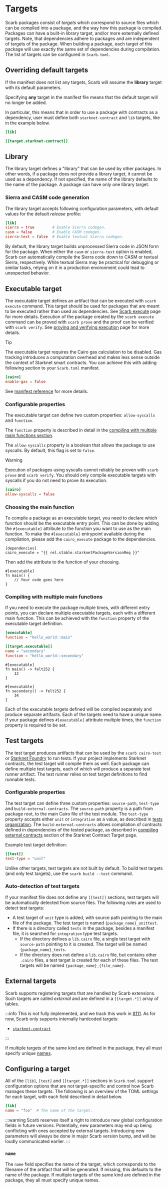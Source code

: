 <script setup>
import { data as rel } from "../../github.data";
</script>

# Targets

Scarb packages consist of _targets_ which correspond to source files which can be compiled into a package, and the way
how this package is compiled.
Packages can have a built-in library target, and/or more externally defined targets.
Note, that dependencies adhere to packages and are independent of targets of the package.
When building a package, each target of this package will use exactly the same set of dependencies during compilation.
The list of targets can be configured in `Scarb.toml`.

## Overriding default targets

If the manifest does not list any targets, Scarb will assume the **library** target with its default parameters.

Specifying **any** target in the manifest file means that the default target will no longer be added.

In particular, this means that in order to use a package with contracts as a dependency, user must define
both `starknet-contract` and `lib` targets, like in the example below.

```toml
[lib]

[[target.starknet-contract]]

```

## Library

The library target defines a "library" that can be used by other packages.
In other words, if a package does not provide a library target, it cannot be used as a dependency.
If not specified, the name of the library defaults to the name of the package.
A package can have only one library target.

### Sierra and CASM code generation

The library target accepts following configuration parameters, with default values for the default _release_ profile:

```toml
[lib]
sierra = true        # Enable Sierra codegen.
casm = false         # Enable CASM codegen.
sierra-text = false  # Enable textual Sierra codegen.
```

By default, the library target builds unprocessed Sierra code in JSON form for the package.
When either the `casm` or `sierra-text` option is enabled, Scarb can automatically compile the Sierra code down to CASM
or textual Sierra, respectively.
While textual Sierra may be practical for debugging or similar tasks, relying on it in a production environment could
lead to unexpected behavior.

## Executable target

The executable target defines an artifact that can be executed with `scarb execute` command.
This target should be used for packages that are meant to be executed rather than used as dependencies.
See [Scarb execute](../extensions/execute.md) page for more details.
Execution of the package created by the `scarb execute` command can be proved with `scarb prove` and the proof can be
verified with `scarb verify`.
See [proving and verifying execution](../extensions/prove-and-verify.md) page for more details.

> [!TIP]
> The executable target requires the Cairo gas calculation to be disabled.
> Gas tracking introduces a computation overhead and makes less sense outside the context of Starknet smart contracts.
> You can achieve this with adding following section to your `Scarb.toml` manifest.
>
> ```toml
> [cairo]
> enable-gas = false
> ```
>
> See [manifest reference](../reference/manifest.md#cairo) for more details.

### Configurable properties

The executable target can define two custom properties: `allow-syscalls` and `function`.

The `function` property is described in detail in the [compiling with multiple main functions section](#compiling-with-multiple-main-functions).

The `allow-syscalls` property is a boolean that allows the package to use syscalls.
By default, this flag is set to `false`.

> [!WARNING]
> Execution of packages using syscalls cannot reliably be proven with `scarb prove` and `scarb verify`.
> You should only compile executable targets with syscalls if you do not need to prove its execution.

```toml
[cairo]
allow-syscalls = false
```

### Choosing the main function

To compile a package as an executable target, you need to declare which function should be the executable entry point.
This can be done by adding the `#[executable]` attribute to the function you want to use as the main function.
To make the `#[executable]` entrypoint available during the compilation, please add the `cairo_execute` package to the
dependencies.

```toml-vue
[dependencies]
cairo_execute = "{{ rel.stable.starknetPackageVersionReq }}"
```

Then add the attribute to the function of your choosing.

```cairo
#[executable]
fn main() {
    // Your code goes here
}
```

### Compiling with multiple main functions

If you need to execute the package multiple times, with different entry points, you can declare multiple executable
targets, each with a different main function.
This can be achieved with the `function` property of the executable target definition.

```toml
[executable]
function = "hello_world::main"

[[target.executable]]
name = "secondary"
function = "hello_world::secondary"
```

```cairo
#[executable]
fn main() -> felt252 {
    12
}

#[executable]
fn secondary() -> felt252 {
    34
}
```

Each of the executable targets defined will be compiled separately and produce separate artifacts.
Each of the targets need to have a unique name.
If your package defines `#[executable]` attribute multiple times, the `function` property is required to be set.

## Test targets

The test target produces artifacts that can be used by the `scarb cairo-test` or [Starknet Foundry] to run tests.
If your project implements Starknet contracts, the test target will compile them as well.
Each package can define multiple test targets, each of which will produce a separate test runner artifact.
The test runner relies on test target definitions to find runnable tests.

### Configurable properties

The test target can define three custom properties: `source-path`, `test-type` and `build-external-contracts`.
The `source-path` property is a path from package root, to the main Cairo file of the test module.
The `test-type` property accepts either `unit` or `integration` as a value, as described in
[tests organization](../extensions/testing#tests-organization).
The `build-external-contracts` allows compilation of contracts defined in dependencies of the tested package, as
described in [compiling external contracts](../extensions/starknet/contract-target#compiling-external-contracts) section
of the Starknet Contract Target page.

Example test target definition:

```toml
[[test]]
test-type = "unit"
```

Unlike other targets, test targets are not built by default.
To build test targets (and only test targets), use the `scarb build --test` command.

### Auto-detection of test targets

If your manifest file does not define any `[[test]]` sections, test targets will be automatically detected
from source files.
The following rules are used to detect test targets:

- A test target of `unit` type is added, with source path pointing to the main file of the package.
  The test target is named `{package_name}_unittest`.
- If there is a directory called `tests` in the package, besides a manifest file, it is searched for `integration`
  type test targets.
  - If the directory defines a `lib.cairo` file, a single test target with `source-path` pointing to it is created.
    The target will be named `{package_name}_tests`.
  - If the directory does not define a `lib.cairo` file, but contains other `.cairo` files, a test target is created
    for each of these files. The test targets will be named `{package_name}_{file_name}`.

## External targets

Scarb supports registering targets that are handled by Scarb extensions.
Such targets are called _external_ and are defined in a `[[target.*]]` array of tables.

:::info
This is not fully implemented, and we track this work in [#111](https://github.com/software-mansion/scarb/issues/111).
As for now, Scarb only supports internally hardcoded targets:

- [`starknet-contract`](../extensions/starknet/contract-target)

:::

If multiple targets of the same kind are defined in the package, they all must specify unique [names](#name).

## Configuring a target

All of the `[lib]`, `[test]` and `[[target.*]]` sections in `Scarb.toml` support configuration options that are not
target-specific and control how Scarb manages these targets.
The following is an overview of the TOML settings for each target, with each field described in detail below.

```toml
[lib]
name = "foo"  # The name of the target.
```

:::warning
Scarb reserves itself a right to introduce new global configuration fields in future versions. Potentially, new
parameters may end up being conflicting with ones accepted by external targets. Introducing new parameters will always
be done in major Scarb version bump, and will be loudly communicated earlier.
:::

### `name`

The `name` field specifies the name of the target, which corresponds to the filename of the artifact that will be
generated.
If missing, this defaults to the name of the package.
If multiple targets of the same kind are defined in the package, they all must specify unique names.

[Starknet Foundry]: https://foundry-rs.github.io/starknet-foundry/
